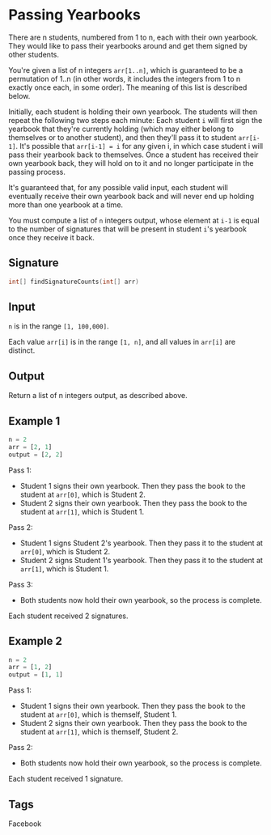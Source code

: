 # Passing Yearbooks

There are n students, numbered from 1 to n, each with their own yearbook. They would like to pass their yearbooks around and get them signed by other students.

You're given a list of n integers `arr[1..n]`, which is guaranteed to be a permutation of 1..n (in other words, it includes the integers from 1 to n exactly once each, in some order). The meaning of this list is described below.

Initially, each student is holding their own yearbook. The students will then repeat the following two steps each minute: Each student `i` will first sign the yearbook that they're currently holding (which may either belong to themselves or to another student), and then they'll pass it to student `arr[i-1]`. It's possible that `arr[i-1] = i` for any given i, in which case student i will pass their yearbook back to themselves. Once a student has received their own yearbook back, they will hold on to it and no longer participate in the passing process.

It's guaranteed that, for any possible valid input, each student will eventually receive their own yearbook back and will never end up holding more than one yearbook at a time.

You must compute a list of `n` integers output, whose element at `i-1` is equal to the number of signatures that will be present in student `i`'s yearbook once they receive it back.

## Signature

```c++
int[] findSignatureCounts(int[] arr)
```

## Input

`n` is in the range `[1, 100,000]`.

Each value `arr[i]` is in the range `[1, n]`, and all values in `arr[i]` are distinct.

## Output

Return a list of n integers output, as described above.

## Example 1

```py
n = 2
arr = [2, 1]
output = [2, 2]
```

Pass 1:

- Student 1 signs their own yearbook. Then they pass the book to the student at `arr[0]`, which is Student 2.
- Student 2 signs their own yearbook. Then they pass the book to the student at `arr[1]`, which is Student 1.

Pass 2:

- Student 1 signs Student 2's yearbook. Then they pass it to the student at `arr[0]`, which is Student 2.
- Student 2 signs Student 1's yearbook. Then they pass it to the student at `arr[1]`, which is Student 1.

Pass 3:

- Both students now hold their own yearbook, so the process is complete.

Each student received 2 signatures.

## Example 2

```py
n = 2
arr = [1, 2]
output = [1, 1]
```

Pass 1:

- Student 1 signs their own yearbook. Then they pass the book to the student at `arr[0]`, which is themself, Student 1.
- Student 2 signs their own yearbook. Then they pass the book to the student at `arr[1]`, which is themself, Student 2.

Pass 2:

- Both students now hold their own yearbook, so the process is complete.

Each student received 1 signature.

## Tags

Facebook